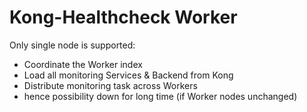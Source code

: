 # Kong-Healthcheck Worker
Only single node is supported:
- Coordinate the Worker index
- Load all monitoring Services & Backend from Kong
- Distribute monitoring task across Workers
- hence possibility down for long time (if Worker nodes unchanged)